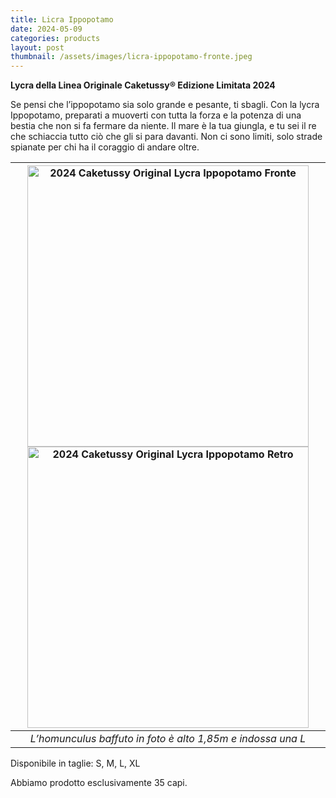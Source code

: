 ```yaml
---
title: Licra Ippopotamo
date: 2024-05-09
categories: products
layout: post
thumbnail: /assets/images/licra-ippopotamo-fronte.jpeg
---
```

**Lycra della Linea Originale Caketussy® Edizione Limitata 2024**

Se pensi che l’ippopotamo sia solo grande e pesante, ti sbagli. Con la lycra Ippopotamo, preparati a muoverti con tutta la forza e la potenza di una bestia che non si fa fermare da niente. Il mare è la tua giungla, e tu sei il re che schiaccia tutto ciò che gli si para davanti. Non ci sono limiti, solo strade spianate per chi ha il coraggio di andare oltre.

| <img src="{{ site.baseurl }}/assets/images/licra-ippopotamo-fronte.jpeg" alt="2024 Caketussy Original Lycra Ippopotamo Fronte" class="wide-img;" style="height: 450px"> <img src="{{ site.baseurl }}/assets/images/licra-ippopotamo-retro.jpeg" alt="2024 Caketussy Original Lycra Ippopotamo Retro" class="wide-img;" style="height: 450px"> |
|:--:|
| *L’homunculus baffuto in foto è alto 1,85m e indossa una L* |

Disponibile in taglie: S, M, L, XL

Abbiamo prodotto esclusivamente 35 capi.
